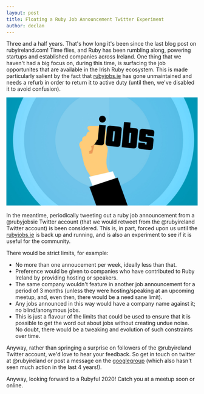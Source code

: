 ```yaml
---
layout: post
title: Floating a Ruby Job Announcement Twitter Experiment
author: declan
---
```


Three and a half years. That's how long it's been since the last blog
post on rubyireland.com! Time flies, and Ruby has been rumbling along,
powering startups and established companies across Ireland. One thing
that we haven't had a big focus on, during this time, is surfacing the
job opportunites that are available in the Irish Ruby ecosystem. This is made particularly
salient by the fact that [rubyjobs.ie](http://rubyjobs.ie) has gone
unmaintained and needs a refurb in order to return it to active duty (until
then, we've disabled it to avoid confusion).

<img src="images/jobs.jpg" class="img-rounded postImageFloatRight" alt="Jobs Image" width="590px"/>

In the meantime, periodically tweeting out a ruby job announcement from a @rubyjobsie
Twitter account (that we would retweet from the @rubyireland Twitter account) is been
considered. This is, in part, forced upon us until the [rubyjobs.ie](http://rubyjobs.ie)
is back up and running, and is also an experiment to see if it is useful
for the community.

There would be strict limits, for example:

* No more than one annoucement per week, ideally less than that.
* Preference would be given to companies who have contributed to Ruby Ireland by providing hosting or speakers.
* The same company wouldn't feature in another job announcement for a period of 3 months (unless they
were hosting/speaking at an upcoming meetup, and, even then, there would be a need sane limit).
* Any jobs announced in this way would have a company name against it; no blind/anonymous jobs.
* This is just a flavour of the limits that could be used to ensure
that it is possible to get the word out about jobs without creating
undue noise. No doubt, there would be a tweaking and evolution of such
constraints over time.

Anyway, rather than springing a surprise on followers of the @rubyireland Twitter account,
we'd love to hear your feedback. So get in touch on twitter at
@rubyireland or post a message on the
[googlegroup](http://groups.google.com/group/ruby_ireland) (which also
hasn't seen much action in the last 4 years!).

Anyway, looking forward to a Rubyful 2020! Catch you at a meetup soon or
online.
